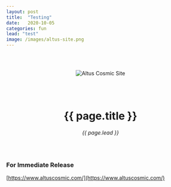 ```yaml
---
layout: post
title:  "Testing"
date:   2020-10-05
categories: fun 
lead: "test"
image: /images/altus-site.png
---
```


<div style="margin: 0 auto; text-align:center;padding:45px 0;">
<div style="padding-bottom: 50px;"><img src="{{ page.image }}" alt="Altus Cosmic Site" /></div>
<h1>{{ page.title }}</h1>
<em>{{ page.lead }}</em>
</div>

### For Immediate Release

[https://www.altuscosmic.com/](https://www.altuscosmic.com/)

